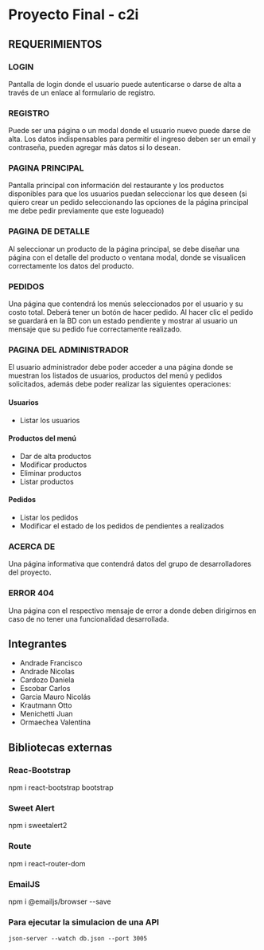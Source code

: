 # Proyecto Final - c2i

## REQUERIMIENTOS

### LOGIN
Pantalla de login donde el usuario puede autenticarse o darse de alta a través de un enlace al formulario de
registro.
### REGISTRO
Puede ser una página o un modal donde el usuario nuevo puede darse de alta. Los datos indispensables para
permitir el ingreso deben ser un email y contraseña, pueden agregar más datos si lo desean.
### PAGINA PRINCIPAL
Pantalla principal con información del restaurante y los productos disponibles para que los usuarios puedan
seleccionar los que deseen (si quiero crear un pedido seleccionando las opciones de la página principal me
debe pedir previamente que este logueado)
### PAGINA DE DETALLE

Al seleccionar un producto de la página principal, se debe diseñar una página con el detalle del producto o
ventana modal, donde se visualicen correctamente los datos del producto.
### PEDIDOS
Una página que contendrá los menús seleccionados por el usuario y su costo total. Deberá tener un botón
de hacer pedido. Al hacer clic el pedido se guardará en la BD con un estado pendiente y mostrar al usuario
un mensaje que su pedido fue correctamente realizado.
### PAGINA DEL ADMINISTRADOR
El usuario administrador debe poder acceder a una página donde se muestran los listados de usuarios,
productos del menú y pedidos solicitados, además debe poder realizar las siguientes operaciones:
#### Usuarios
- Listar los usuarios

#### Productos del menú
- Dar de alta productos
- Modificar productos
- Eliminar productos
- Listar productos
#### Pedidos
- Listar los pedidos
- Modificar el estado de los pedidos de pendientes a realizados
### ACERCA DE
Una página informativa que contendrá datos del grupo de desarrolladores del proyecto.
### ERROR 404
Una página con el respectivo mensaje de error a donde deben dirigirnos en caso de no tener una
funcionalidad desarrollada.
## Integrantes
- Andrade Francisco
- Andrade Nicolas
- Cardozo Daniela
- Escobar Carlos
- Garcia Mauro Nicolás
- Krautmann Otto
- Menichetti Juan
- Ormaechea Valentina

## Bibliotecas externas

### Reac-Bootstrap
npm i react-bootstrap bootstrap

### Sweet Alert
npm i sweetalert2

### Route
npm i react-router-dom

### EmailJS
npm i @emailjs/browser --save

### Para ejecutar la simulacion de una API 

`json-server --watch db.json --port 3005`